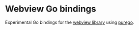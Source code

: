 # Webview Go bindings

Experimental Go bindings for the [webview library](https://github.com/webview/webview) using [purego](https://github.com/ebitengine/purego).
